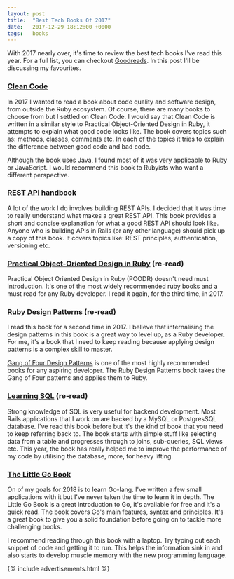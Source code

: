 ```yaml
---
layout: post
title:  "Best Tech Books Of 2017"
date:   2017-12-29 18:12:00 +0000
tags:   books
---
```


With 2017 nearly over, it's time to review the best tech books I've read this year. For a full list, you can checkout [Goodreads](https://www.goodreads.com/user_challenges/7997105). In this post I'll be discussing my favourites.

### [Clean Code](https://www.amazon.co.uk/gp/product/0132350882/ref=as_li_qf_sp_asin_il_tl?ie=UTF8&tag=kadwill-21&camp=1634&creative=6738&linkCode=as2&creativeASIN=0132350882&linkId=3fe0c0638a7c00d0a5655791c03f22ff)
In 2017 I wanted to read a book about code quality and software design, from outside the Ruby ecosystem. Of course, there are many books to choose from but I settled on Clean Code. I would say that Clean Code is written in a similar style to Practical Object-Oriented Design in Ruby, it attempts to explain what good code looks like. The book covers topics such as: methods, classes, comments etc. In each of the topics it tries to explain the difference between good code and bad code.

Although the book uses Java, I found most of it was very applicable to Ruby or JavaScript. I would recommend this book to Rubyists who want a different perspective.

### [REST API handbook](https://www.amazon.co.uk/gp/product/B00890OBFI/ref=as_li_qf_sp_asin_il_tl?ie=UTF8&tag=kadwill-21&camp=1634&creative=6738&linkCode=as2&creativeASIN=B00890OBFI&linkId=1093c5bdc8b4462cf6d428a9cf90e695)
A lot of the work I do involves building REST APIs. I decided that it was time to really understand what makes a great REST API. This book provides a short and concise explanation for what a good REST API should look like. Anyone who is building APIs in Rails (or any other language) should pick up a copy of this book. It covers topics like: REST principles, authentication, versioning etc.

### [Practical Object-Oriented Design in Ruby](https://www.amazon.co.uk/gp/product/0321721330/ref=as_li_qf_sp_asin_il_tl?ie=UTF8&tag=kadwill-21&camp=1634&creative=6738&linkCode=as2&creativeASIN=0321721330&linkId=fd6fbd3487a17d7bcee73937e2497074) (re-read)
Practical Object Oriented Design in Ruby (POODR) doesn't need must introduction. It's one of the most widely recommended ruby books and a must read for any Ruby developer. I read it again, for the third time, in 2017.

### [Ruby Design Patterns](https://www.amazon.co.uk/gp/product/0321490452/ref=as_li_qf_sp_asin_il_tl?ie=UTF8&tag=kadwill-21&camp=1634&creative=6738&linkCode=as2&creativeASIN=0321490452&linkId=1ecb9c2dbaf2555525884a960110690d) (re-read)
I read this book for a second time in 2017. I believe that internalising the design patterns in this book is a great way to level up, as a Ruby developer. For me, it's a book that I need to keep reading because applying design patterns is a complex skill to master.

[Gang of Four Design Patterns](https://en.wikipedia.org/wiki/Design_Patterns) is one of the most highly recommended books for any aspiring developer. The Ruby Design Patterns book takes the Gang of Four patterns and applies them to Ruby.

### [Learning SQL](https://www.amazon.co.uk/gp/product/0596520832/ref=as_li_qf_sp_asin_il_tl?ie=UTF8&tag=kadwill-21&camp=1634&creative=6738&linkCode=as2&creativeASIN=0596520832&linkId=de01ff5e893a1f564aa371b01529d7c9) (re-read)
Strong knowledge of SQL is very useful for backend development. Most Rails applications that I work on are backed by a MySQL or PostgresSQL database. I've read this book before but it's the kind of book that you need to keep referring back to. The book starts with simple stuff like selecting data from a table and progresses through to joins, sub-queries, SQL views etc. This year, the book has really helped me to improve the performance of my code by utilising the database, more, for heavy lifting.

### [The Little Go Book](http://openmymind.net/assets/go/go.pdf)
On of my goals for 2018 is to learn Go-lang. I've written a few small applications with it but I've never taken the time to learn it in depth. The Little Go Book is a great introduction to Go, it's available for free and it's a quick read. The book covers Go's main features, syntax and principles. It's a great book to give you a solid foundation before going on to tackle more challenging books.

I recommend reading through this book with a laptop. Try typing out each snippet of code and getting it to run. This helps the information sink in and also starts to develop muscle memory with the new programming language.

{% include advertisements.html %}
